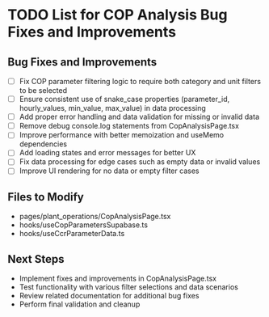 # TODO List for COP Analysis Bug Fixes and Improvements

## Bug Fixes and Improvements

- [ ] Fix COP parameter filtering logic to require both category and unit filters to be selected
- [ ] Ensure consistent use of snake_case properties (parameter_id, hourly_values, min_value, max_value) in data processing
- [ ] Add proper error handling and data validation for missing or invalid data
- [ ] Remove debug console.log statements from CopAnalysisPage.tsx
- [ ] Improve performance with better memoization and useMemo dependencies
- [ ] Add loading states and error messages for better UX
- [ ] Fix data processing for edge cases such as empty data or invalid values
- [ ] Improve UI rendering for no data or empty filter cases

## Files to Modify

- pages/plant_operations/CopAnalysisPage.tsx
- hooks/useCopParametersSupabase.ts
- hooks/useCcrParameterData.ts

## Next Steps

- Implement fixes and improvements in CopAnalysisPage.tsx
- Test functionality with various filter selections and data scenarios
- Review related documentation for additional bug fixes
- Perform final validation and cleanup
